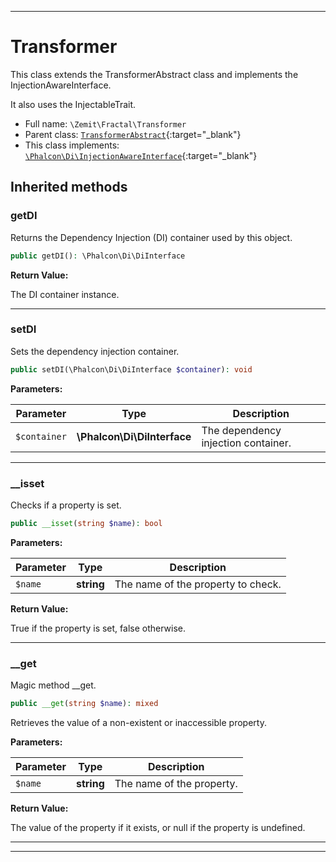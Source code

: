 ***

# Transformer

This class extends the TransformerAbstract class and implements the InjectionAwareInterface.

It also uses the InjectableTrait.

* Full name: `\Zemit\Fractal\Transformer`
* Parent class: [`TransformerAbstract`](https://fractal.thephpleague.com/){:target="_blank"}
* This class implements:
[`\Phalcon\Di\InjectionAwareInterface`](https://docs.phalcon.io/latest/api/){:target="_blank"}






## Inherited methods


### getDI

Returns the Dependency Injection (DI) container used by this object.

```php
public getDI(): \Phalcon\Di\DiInterface
```









**Return Value:**

The DI container instance.




***

### setDI

Sets the dependency injection container.

```php
public setDI(\Phalcon\Di\DiInterface $container): void
```








**Parameters:**

| Parameter | Type | Description |
|-----------|------|-------------|
| `$container` | **\Phalcon\Di\DiInterface** | The dependency injection container. |





***

### __isset

Checks if a property is set.

```php
public __isset(string $name): bool
```








**Parameters:**

| Parameter | Type | Description |
|-----------|------|-------------|
| `$name` | **string** | The name of the property to check. |


**Return Value:**

True if the property is set, false otherwise.




***

### __get

Magic method __get.

```php
public __get(string $name): mixed
```

Retrieves the value of a non-existent or inaccessible property.






**Parameters:**

| Parameter | Type | Description |
|-----------|------|-------------|
| `$name` | **string** | The name of the property. |


**Return Value:**

The value of the property if it exists, or null if the property is undefined.




***


***
